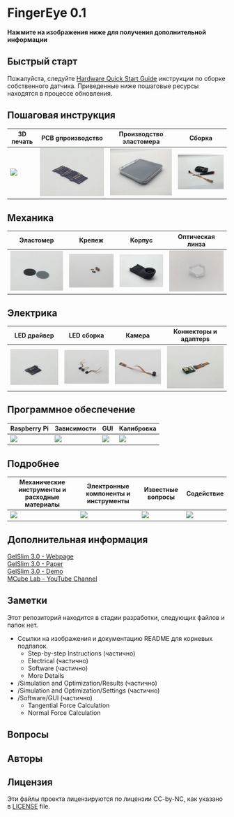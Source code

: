 # FingerEye 0.1
**Нажмите на изображения ниже для получения дополнительной информации**

## Быстрый старт
Пожалуйста, следуйте [Hardware Quick Start Guide](https://github.com/mcubelab/gelslim/blob/main/Hardware/GelSlim%20Hardware%20Quick%20Start%20Tutorial.pdf) инструкции по сборке собственного датчика. Приведенные ниже пошаговые ресурсы находятся в процессе обновления.

## Пошаговая инструкция
| 3D печать  | PCB gпроизводство | Производство эластомера | Сборка |
|---|---|---|---|
| <a href="  "><img src="src/images/step_by_step/3d_printing.jpg" width="270"></a>| <a href="  "><img src="src/images/step_by_step/pcb.JPG" width="270"></a>| <a href="  "><img src="src/images/step_by_step/elastomer_fabrication.JPG" width="270"></a>| <a href="  "><img src="src/images/step_by_step/assembly.JPG" width="270"></a>| 

## Механика
| Эластомер | Крепеж | Корпус | Оптическая линза |
|---|---|---|---|
| <a href="Hardware/Mechanical/Elastomer"><img src="src/images/mechanical/elastomer.JPG" width="270"></a>| <a href="Hardware/Mechanical/Fasteners"><img src="src/images/mechanical/fasteners.JPG" width="270"></a>| <a href="Hardware/Mechanical/Finger"><img src="src/images/mechanical/body.JPG" width="270"></a>| <a href="Hardware/Mechanical/Shaping Lens"><img src="src/images/mechanical/shaping_lens.JPG" width="270"></a>| 

## Электрика
| LED драйвер | LED сборка | Камера | Коннекторы и адаптерs |
|---|---|---|---|
| <a href="Hardware/Electrical/LED Driver"><img src="src/images/electrical/led_driver.JPG" width="270"></a>| <a href="Hardware/Electrical/LED Harness"><img src="src/images/electrical/led_harness.JPG" width="270"></a>| <a href="https://odseven.com/collections/raspberry-pi-camera/products/odseven-camera-for-raspberry-pi-zero-160-lens-15cm-long-5mp"><img src="src/images/electrical/camera.JPG" width="270"></a>| <a href="https://odseven.com/collections/raspberry-pi-camera/products/odseven-camera-cable-adapter"><img src="src/images/electrical/connectors_and_adapters.JPG" width="270"></a>| 

## Программное обеспечение
| Raspberry Pi | Зависимости | GUI | Калибровка |
|---|---|---|---|
| <a href="Software/Raspberry Pi"><img src="src/images/software/raspberrypi_pcb.jpg" width="270"></a>| <a href="  "><img src="src/images/software/dependencies.jpg" width="270"></a>| <a href="Software/GUI"><img src="src/images/software/gui.jpg" width="270"></a>| <a href="  "><img src="src/images/software/calibration.jpg" width="270"></a>| 

## Подробнее
| Механические инструменты и расходные материалы | Электронные компоненты и инструменты | Известные вопросы | Содействие |
|---|---|---|---|
| <a href="  "><img src="src/images/more_details/mechanical.jpg" width="270"></a>| <a href="  "><img src="src/images/more_details/electronics.jpg" width="270"></a>| <a href="  "><img src="src/images/more_details/known_issues.jpg" width="270"></a>| <a href="  "><img src="src/images/more_details/contributing.jpg" width="270"></a>|

## Дополнительная информация
[GelSlim 3.0 - Webpage](https://ianhtaylor.net/gelslim-30)<br>
[GelSlim 3.0 - Paper](https://arxiv.org/abs/2103.12269)<br>
[GelSlim 3.0 - Demo](https://www.youtube.com/watch?v=Y10XN9byO0g)<br>
[MCube Lab - YouTube Channel](https://www.youtube.com/channel/UCMYUWZTFWZjj7pUc3UPUjig)<br>    

## Заметки
Этот репозиторий находится в стадии разработки, следующих файлов и папок нет.
- Ссылки на изображения и документацию README для корневых подпапок.
	- Step-by-step Instructions (частично)
	- Electrical (частично)
	- Software (частично)
	- More Details
- /Simulation and Optimization/Results (частично)
- /Simulation and Optimization/Settings (частично)
- /Software/GUI (частично)
  - Tangential Force Calculation
  - Normal Force Calculation

## Вопросы

## Авторы

## Лицензия
Эти файлы проекта лицензируются по лицензии CC-by-NC, как указано в [LICENSE](https://github.com/mcubelab/gelslim/blob/main/LICENSE) file.
